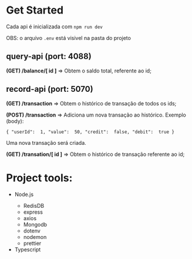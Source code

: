 <div>
  <h1>Get Started</h1>
  <p>Cada api é inicializada com <code>npm run dev</code></p>
  <p>OBS: o arquivo <code>.env</code> está visivel na pasta do projeto</p>
</div>

<div>
  <h2>query-api (port: 4088)</h2>
  <p><strong>(GET) /balance/[ id ]</strong> => Obtem o saldo total, referente ao id;</p>
</div>

<div>
  <h2>record-api (port: 5070)</h2>
  <p><strong>(GET) /transaction</strong> => Obtem o histórico de transação de todos os ids;</p>
  <p><strong>(POST) /transaction</strong> => Adiciona um nova transação ao histórico. Exemplo (body):</p>
  <code>{ "userId":  1, "value":  50, "credit":  false, "debit":  true }</code>
  <p>Uma nova transação será criada.</p>
  <p><strong>(GET) /transation/[ id ]</strong> => Obtem o histórico de transação referente ao id;</p>
</div>

<div>
  <h1>Project tools:</h1>
  <ul>
    <li>Node.js</li>
    <ul>
      <li>RedisDB</li>
      <li>express</li>
      <li>axios</li>
      <li>Mongodb</li>
      <li>dotenv</li>
    <li>nodemon</li>
    <li>prettier</li>
    </ul>
    <li>Typescript</li>
  </ul>
</div>


